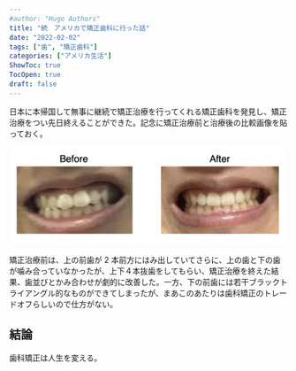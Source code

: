 ```yaml
---
#author: "Hugo Authors"
title: "続　アメリカで矯正歯科に行った話"
date: "2022-02-02"
tags: ["歯", "矯正歯科"]
categories: ["アメリカ生活"]
ShowToc: true
TocOpen: true
draft: false
---
```


日本に本帰国して無事に継続で矯正治療を行ってくれる矯正歯科を発見し、矯正治療をつい先日終えることができた。記念に矯正治療前と治療後の比較画像を貼っておく。

![](images/2022-04-05-23-06-48.png)

矯正治療前は、上の前歯が 2 本前方にはみ出していてさらに、上の歯と下の歯が噛み合っていなかったが、上下４本抜歯をしてもらい、矯正治療を終えた結果、歯並びとかみ合わせが劇的に改善した。一方、下の前歯には若干ブラックトライアングル的なものができてしまったが、まあこのあたりは歯科矯正のトレードオフらしいので仕方がない。

## 結論

歯科矯正は人生を変える。
